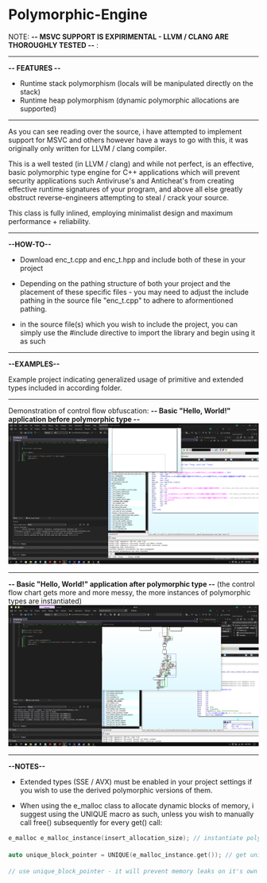 # Polymorphic-Engine

NOTE: __-- MSVC SUPPORT IS EXPIRIMENTAL - LLVM / CLANG ARE THOROUGHLY TESTED --__ :

--------------------------------------------------------------------------------------

__-- FEATURES --__

* Runtime stack polymorphism (locals will be manipulated directly on the stack)
* Runtime heap polymorphism (dynamic polymorphic allocations are supported)

--------------------------------------------------------------------------------------

As you can see reading over the source, i have attempted to implement support for MSVC and others however have a ways to go with this, it was originally only written for LLVM / clang compiler. 

This is a well tested (in LLVM / clang) and while not perfect, is an effective, basic polymorphic type engine for C++ applications which will prevent security applications such Antiviruse's and Anticheat's from creating effective runtime signatures of your program, and above all else greatly obstruct reverse-engineers attempting to steal / crack your source.

This class is fully inlined, employing minimalist design and maximum performance + reliability.

--------------------------------------------------------------------------------------

__--HOW-TO--__

* Download enc_t.cpp and enc_t.hpp and include both of these in your project  

* Depending on the pathing structure of both your project and the placement of these specific files - you may need to adjust the include pathing in the source file "enc_t.cpp" to adhere to aformentioned pathing.

* in the source file(s) which you wish to include the project, you can simply use the #include directive to import the library and begin using it as such

--------------------------------------------------------------------------------------

__--EXAMPLES--__

Example project indicating generalized usage of primitive and extended types included in according folder.

--------------------------------------------------------------------------------------

Demonstration of control flow obfuscation:
__-- Basic "Hello, World!" application before polymorphic type --__
![IDA view of hello world C++ program before polymorphic engine](crypt2.png)

--------------------------------------------------------------------------------------

__-- Basic "Hello, World!" application after polymorphic type --__
(the control flow chart gets more and more messy, the more instances of polymorphic types are instantiated) 
![IDA view of hello world C++ program after polymorphic engine](crypt1.png)

--------------------------------------------------------------------------------------

__--NOTES--__

* Extended types (SSE / AVX) must be enabled in your project settings if you wish to use the derived polymorphic versions of them.

* When using the e_malloc class to allocate dynamic blocks of memory, i suggest using the UNIQUE macro as such, unless you wish to manually call free() subsequently for every get() call:
```cpp
e_malloc e_malloc_instance(insert_allocation_size); // instantiate polymorphic memory block

auto unique_block_pointer = UNIQUE(e_malloc_instance.get()); // get unique_ptr to memory block (macro will apply custom Decommission object for malloc / free)

// use unique_block_pointer - it will prevent memory leaks on it's own when it goes out of scope
```

